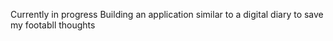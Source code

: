 Currently in progress Building an application similar to a digital diary to save my footabll thoughts

